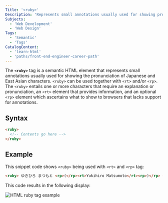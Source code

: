 ```yaml
---
Title: '<ruby>'
Description: 'Represents small annotations usually used for showing pronunciation of Japanese and East Asian characters.'
Subjects:
  - 'Web Development'
  - 'Web Design'
Tags:
  - 'Semantic'
  - 'Tags'
CatalogContent:
  - 'learn-html'
  - 'paths/front-end-engineer-career-path'
---
```


The **`<ruby>`** tag is a semantic HTML element that represents small annotations usually used for showing the pronunciation of Japanese and East Asian characters. `<ruby>` can be used together with `<rt>` and/or `<rp>`. The `<ruby>` entails one or more characters that require an explanation or pronunciation, an `<rt>` element that provides information, and an optional `<rp>` element which ascertains what to show to browsers that lacks support for annotations.

## Syntax

```html
<ruby>
  <!-- Contents go here -->
</ruby>
```

## Example

This snippet code shows `<ruby>` being used with `<rt>` and `<rp>` tag:

```html
<ruby> ゆきひろ まつもと <rp>(</rp><rt>Yukihiro Matsumoto</rt><rp>)</rp> </ruby>
```

This code results in the following display:

![HTML ruby tag example](https://raw.githubusercontent.com/Codecademy/docs/main/ruby/semantic-html-ruby.png)
